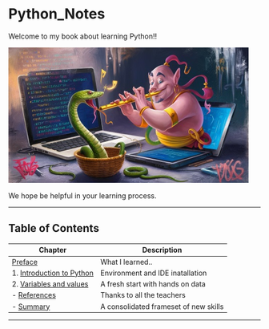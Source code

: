 # Python_Notes

Welcome to my book about learning Python!!

![Python Genie](images/python_genie_02.jpg "Python Genie")

We hope be helpful in your learning process.

---

## Table of Contents

| Chapter | Description |
|---------|-------------|
| [Preface](preface.md) | What I learned.. |
| 1. [Introduction to Python](chapters/chapter1.md) | Environment and IDE inatallation |
| 2. [Variables and values](chapters/chapter2.md) | A fresh start with hands on data |
| - [References](references.md) | Thanks to all the teachers |
| - [Summary](summary.md) | A consolidated frameset of new skills |

---
